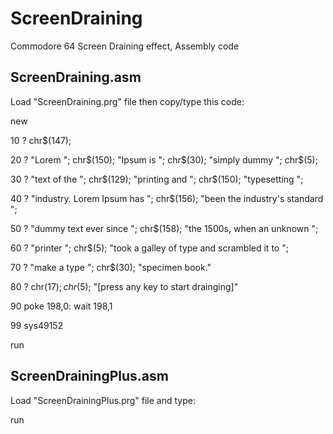 # ScreenDraining
Commodore 64 Screen Draining effect, Assembly code


## ScreenDraining.asm

Load "ScreenDraining.prg" file then copy/type this code:

new

10 ? chr$(147);

20 ? "Lorem "; chr$(150); "Ipsum is "; chr$(30); "simply dummy "; chr$(5);

30 ? "text of the "; chr$(129); "printing and "; chr$(150); "typesetting ";

40 ? "industry. Lorem Ipsum has "; chr$(156); "been the industry's standard ";

50 ? "dummy text ever since "; chr$(158); "the 1500s, when an unknown ";

60 ? "printer "; chr$(5); "took a galley of type and scrambled it to ";

70 ? "make a type "; chr$(30); "specimen book."

80 ? chr$(17); chr$(5); "[press any key to start drainging]"

90 poke 198,0: wait 198,1

99 sys49152

run


## ScreenDrainingPlus.asm

Load "ScreenDrainingPlus.prg" file and type:

run
